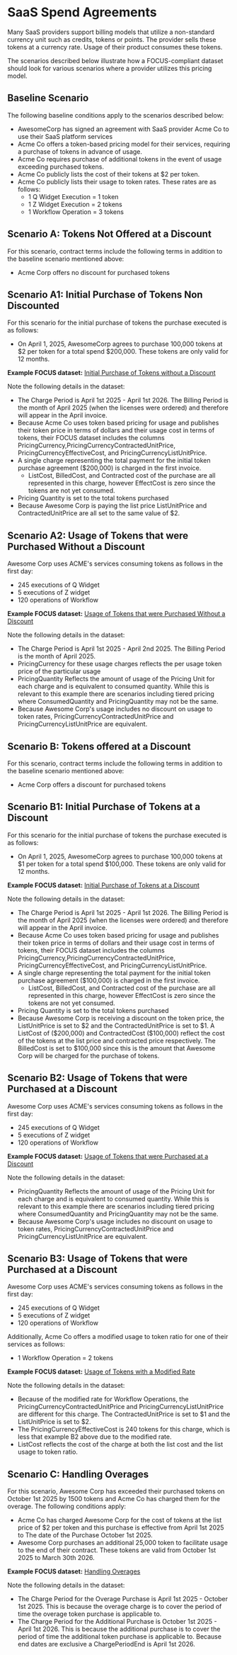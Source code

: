 # SaaS Spend Agreements

Many SaaS providers support billing models that utilize a non-standard currency unit such as credits, tokens or points. The provider sells these tokens at a currency rate. Usage of their product consumes these tokens.

The scenarios described below illustrate how a FOCUS-compliant dataset should look for various scenarios where a provider utilizes this pricing model.

## Baseline Scenario

The following baseline conditions apply to the scenarios described below:

* AwesomeCorp has signed an agreement with SaaS provider Acme Co to use their SaaS platform services
* Acme Co offers a token-based pricing model for their services, requiring a purchase of tokens in advance of usage.
* Acme Co requires purchase of additional tokens in the event of usage exceeding purchased tokens.
* Acme Co publicly lists the cost of their tokens at &dollar;2 per token.
* Acme Co publicly lists their usage to token rates. These rates are as follows:
  * 1 Q Widget Execution = 1 token
  * 1 Z Widget Execution = 2 tokens
  * 1 Workflow Operation = 3 tokens

## Scenario A: Tokens Not Offered at a Discount

For this scenario, contract terms include the following terms in addition to the baseline scenario mentioned above:
  * Acme Corp offers no discount for purchased tokens

## Scenario A1: Initial Purchase of Tokens Non Discounted

For this scenario for the initial purchase of tokens the purchase executed is as follows:
* On April 1, 2025, AwesomeCorp agrees to purchase 100,000 tokens at &dollar;2 per token for a total spend &dollar;200,000. These tokens are only valid for 12 months.

**Example FOCUS dataset:** [Initial Purchase of Tokens without a Discount](https://docs.google.com/spreadsheets/d/1kQTDK3Sk9BnNcn6Ovyaa37T1aMaXfHaDahsuk1Notn4/edit?gid=1940546788#gid=1940546788&range=2:3)

Note the following details in the dataset:

* The Charge Period is April 1st 2025 - April 1st 2026. The Billing Period is the month of April 2025 (when the licenses were ordered) and therefore will appear in the April invoice.
* Because Acme Co uses token based pricing for usage and publishes their token price in terms of dollars and their usage cost in terms of tokens, their FOCUS dataset includes the columns PricingCurrency,PricingCurrencyContractedUnitPrice, PricingCurrencyEffectiveCost, and PricingCurrencyListUnitPrice.
* A single charge representing the total payment for the initial token purchase agreement (&dollar;200,000) is charged in the first invoice.
  * ListCost, BilledCost, and Contracted cost of the purchase are all represented in this charge, however EffectCost is zero since the tokens are not yet consumed.
* Pricing Quantity is set to the total tokens purchased
* Because Awesome Corp is paying the list price ListUnitPrice and ContractedUnitPrice are all set to the same value of &dollar;2.

## Scenario A2: Usage of Tokens that were Purchased Without a Discount

Awesome Corp uses ACME's services consuming tokens as follows in the first day:
* 245 executions of Q Widget
* 5 executions of Z widget
* 120 operations of Workflow

**Example FOCUS dataset:** [Usage of Tokens that were Purchased Without a Discount](https://docs.google.com/spreadsheets/d/1kQTDK3Sk9BnNcn6Ovyaa37T1aMaXfHaDahsuk1Notn4/edit?gid=1940546788#gid=1940546788&range=5:8)

Note the following details in the dataset:

* The Charge Period is April 1st 2025 - April 2nd 2025. The Billing Period is the month of April 2025.
* PricingCurrency for these usage charges reflects the per usage token price of the particular usage
* PricingQuantity Reflects the amount of usage of the Pricing Unit for each charge and is equivalent to consumed quantity. While this is relevant to this example there are scenarios including tiered pricing where ConsumedQuantity and PricingQuantity may not be the same.
* Because Awesome Corp's usage includes no discount on usage to token rates, PricingCurrencyContractedUnitPrice and PricingCurrencyListUnitPrice are equivalent.

## Scenario B: Tokens offered at a Discount

For this scenario, contract terms include the following terms in addition to the baseline scenario mentioned above:
* Acme Corp offers a discount for purchased tokens

## Scenario B1: Initial Purchase of Tokens at a Discount

For this scenario for the initial purchase of tokens the purchase executed is as follows:
* On April 1, 2025, AwesomeCorp agrees to purchase 100,000 tokens at &dollar;1 per token for a total spend &dollar;100,000. These tokens are only valid for 12 months.

**Example FOCUS dataset:** [Initial Purchase of Tokens at a Discount](https://docs.google.com/spreadsheets/d/1kQTDK3Sk9BnNcn6Ovyaa37T1aMaXfHaDahsuk1Notn4/edit?gid=1940546788#gid=1940546788&range=11:12)

Note the following details in the dataset:

* The Charge Period is April 1st 2025 - April 1st 2026. The Billing Period is the month of April 2025 (when the licenses were ordered) and therefore will appear in the April invoice.
* Because Acme Co uses token based pricing for usage and publishes their token price in terms of dollars and their usage cost in terms of tokens, their FOCUS dataset includes the columns PricingCurrency,PricingCurrencyContractedUnitPrice, PricingCurrencyEffectiveCost, and PricingCurrencyListUnitPrice.
* A single charge representing the total payment for the initial token purchase agreement (&dollar;100,000) is charged in the first invoice.
    * ListCost, BilledCost, and Contracted cost of the purchase are all represented in this charge, however EffectCost is zero since the tokens are not yet consumed.
* Pricing Quantity is set to the total tokens purchased
* Because Awesome Corp is receiving a discount on the token price, the ListUnitPrice is set to &dollar;2 and the ContractedUnitPrice is set to &dollar;1. A ListCost of (&dollar;200,000) and ContractedCost (&dollar;100,000) reflect the cost of the tokens at the list price and contracted price respectively. The BilledCost is set to &dollar;100,000 since this is the amount that Awesome Corp will be charged for the purchase of tokens.

## Scenario B2: Usage of Tokens that were Purchased at a Discount

Awesome Corp uses ACME's services consuming tokens as follows in the first day:
* 245 executions of Q Widget
* 5 executions of Z widget
* 120 operations of Workflow

**Example FOCUS dataset:** [Usage of Tokens that were Purchased at a Discount](https://docs.google.com/spreadsheets/d/1kQTDK3Sk9BnNcn6Ovyaa37T1aMaXfHaDahsuk1Notn4/edit?gid=1940546788#gid=1940546788&range=14:17)

Note the following details in the dataset:

* PricingQuantity Reflects the amount of usage of the Pricing Unit for each charge and is equivalent to consumed quantity. While this is relevant to this example there are scenarios including tiered pricing where ConsumedQuantity and PricingQuantity may not be the same.
* Because Awesome Corp's usage includes no discount on usage to token rates, PricingCurrencyContractedUnitPrice and PricingCurrencyListUnitPrice are equivalent.

## Scenario B3: Usage of Tokens that were Purchased at a Discount

Awesome Corp uses ACME's services consuming tokens as follows in the first day:
* 245 executions of Q Widget
* 5 executions of Z widget
* 120 operations of Workflow

Additionally, Acme Co offers a modified usage to token ratio for one of their services as follows:
* 1 Workflow Operation = 2 tokens

**Example FOCUS dataset:** [Usage of Tokens with a Modified Rate](https://docs.google.com/spreadsheets/d/1kQTDK3Sk9BnNcn6Ovyaa37T1aMaXfHaDahsuk1Notn4/edit?gid=1940546788#gid=1940546788&range=19:22)

Note the following details in the dataset:

* Because of the modified rate for Workflow Operations, the PricingCurrencyContractedUnitPrice and PricingCurrencyListUnitPrice are different for this charge. The ContractedUnitPrice is set to &dollar;1 and the ListUnitPrice is set to &dollar;2.
* The PricingCurrencyEffectiveCost is 240 tokens for this charge, which is less that example B2 above due to the modified rate.
* ListCost reflects the cost of the charge at both the list cost and the list usage to token ratio.

## Scenario C: Handling Overages

For this scenario, Awesome Corp has exceeded their purchased tokens on October 1st 2025 by 1500 tokens and Acme Co has charged them for the overage. The following conditions apply:
* Acme Co has charged Awesome Corp for the cost of tokens at the list price of &dollar;2 per token and this purchase is effective from April 1st 2025 to The date of the Purchase October 1st 2025.
* Awesome Corp purchases an additional 25,000 token to facilitate usage to the end of their contract. These tokens are valid from October 1st 2025 to March 30th 2026.

**Example FOCUS dataset:** [Handling Overages](https://docs.google.com/spreadsheets/d/1kQTDK3Sk9BnNcn6Ovyaa37T1aMaXfHaDahsuk1Notn4/edit?gid=1940546788#gid=1940546788&range=25:27)

Note the following details in the dataset:
* The Charge Period for the Overage Purchase is April 1st 2025 - October 1st 2025. This is because the overage charge is to cover the period of time the overage token purchase is applicable to.
* The Charge Period for the Additional Purchase is October 1st 2025 - April 1st 2026. This is because the additional purchase is to cover the period of time the additional token purchase is applicable to. Because end dates are exclusive a ChargePeriodEnd is April 1st 2026.
